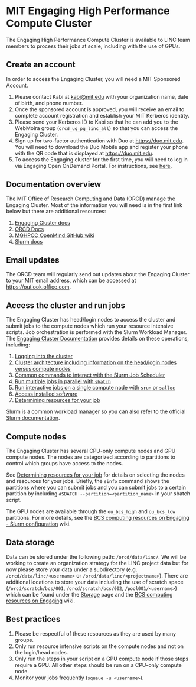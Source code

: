 # MIT Engaging High Performance Compute Cluster

The Engaging High Performance Compute Cluster is available to LINC team members to process their jobs at scale, including with the use of GPUs.

## Create an account

In order to access the Engaging Cluster, you will need a MIT Sponsored Account.

1. Please contact Kabi at kabi@mit.edu with your organization name, date of birth, and phone number.
2. Once the sponsored account is approved, you will receive an email to complete account registration and establish your MIT Kerberos identity.
3. Please send your Kerberos ID to Kabi so that he can add you to the WebMoira group (`orcd_ug_pg_linc_all`) so that you can access the Engaging Cluster.
4. Sign up for two-factor authentication with Duo at https://duo.mit.edu.  You will need to download the Duo Mobile app and register your phone with the QR code that is displayed at https://duo.mit.edu.
5. To access the Engaging cluster for the first time, you will need to log in via Engaging Open OnDemand Portal.  For instructions, see [here](https://engaging-web.mit.edu/eofe-wiki/logging_in/engaging-ood/).

## Documentation overview

The MIT Office of Research Computing and Data (ORCD) manage the Engaging Cluster.  Most of the information you will need is in the first link below but there are additional resources:

1. [Engaging Cluster docs](https://engaging-web.mit.edu/eofe-wiki/)
1. [ORCD Docs](https://orcd-docs.mit.edu/)
1. [MGHPCC OpenMind GitHub wiki](https://github.mit.edu/MGHPCC/OpenMind/wiki)
1. [Slurm docs](https://slurm.schedmd.com/overview.html)

## Email updates

The ORCD team will regularly send out updates about the Engaging Cluster to your MIT email address, which can be accessed at https://outlook.office.com.

## Access the cluster and run jobs

The Engaging Cluster has head/login nodes to access the cluster and submit jobs to the compute nodes which run your resource intensive scripts.  Job orchestration is performed with the Slurm Workload Manager.  The [Engaging Cluster Documentation](https://engaging-web.mit.edu/eofe-wiki/) provides details on these operations, including:

1. [Logging into the cluster](https://engaging-web.mit.edu/eofe-wiki/logging_in/)
1. [Cluster architecture including information on the head/login nodes versus compute nodes](https://engaging-web.mit.edu/eofe-wiki/slurm/cluster_workflow/)
1. [Common commands to interact with the Slurm Job Scheduler](https://engaging-web.mit.edu/eofe-wiki/slurm/slurm/)
1. [Run multiple jobs in parallel with `sbatch`](https://engaging-web.mit.edu/eofe-wiki/slurm/sbatch/)
1. [Run interactive jobs on a single compute node with `srun` or `salloc`](https://engaging-web.mit.edu/eofe-wiki/slurm/srun/)
1. [Access installed software](https://engaging-web.mit.edu/eofe-wiki/software/load_modules/)
1. [Determining resources for your job](https://engaging-web.mit.edu/eofe-wiki/slurm/resources/)

Slurm is a common workload manager so you can also refer to the official [Slurm documentation](https://slurm.schedmd.com/overview.html).

## Compute nodes

The Engaging Cluster has several CPU-only compute nodes and GPU compute nodes.  The nodes are categorized according to partitions to control which groups have access to the nodes.

See [Determining resources for your job](https://engaging-web.mit.edu/eofe-wiki/slurm/resources/) for details on selecting the nodes and resources for your jobs.  Briefly, the `sinfo` command shows the partitions where you can submit jobs and you can submit jobs to a certain partition by including `#SBATCH --partition=<partition_name>` in your sbatch script.

The GPU nodes are available through the `ou_bcs_high` and `ou_bcs_low` partitions.  For more details, see the [BCS computing resources on Engaging - Slurm configuration](https://github.mit.edu/MGHPCC/OpenMind/wiki/User-guide-for-BCS-computing-resources-on-Engaging#slurm-configuration) wiki.

## Data storage

Data can be stored under the following path: `/orcd/data/linc/`.  We will be working to create an organization strategy for the LINC project data but for now please store your data under a subdirectory (e.g. `/orcd/data/linc/<username>` or `/orcd/data/linc/<projectname>`).  There are additional locations to store your data including the use of scratch space (`/orcd/scratch/bcs/001`, `/orcd/scratch/bcs/002`, `/pool001/<username>`) which can be found under the [Storage](https://engaging-web.mit.edu/eofe-wiki/storage/) page and the [BCS computing resources on Engaging](https://github.mit.edu/MGHPCC/OpenMind/wiki/User-guide-for-BCS-computing-resources-on-Engaging) wiki.

## Best practices

1. Please be respectful of these resources as they are used by many groups.
1. Only run resource intensive scripts on the compute nodes and not on the login/head nodes.
1. Only run the steps in your script on a GPU compute node if those steps require a GPU.  All other steps should be run on a CPU-only compute node.
1. Monitor your jobs frequently (`squeue -u <username>`).